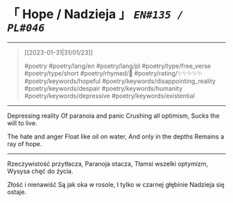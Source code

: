 # &#12300; Hope / Nadzieja &#12301; *`EN#135 / PL#046`*

---

> [[2023-01-31|31/01/23]]
> 
> #poetry 
> #poetry/lang/en #poetry/lang/pl 
> #poetry/type/free_verse #poetry/type/short 
> #poetry/rhymed/🔴 
> #poetry/rating/✨✨✨✨✨ 
> #poetry/keywords/hopeful #poetry/keywords/disappointing_reality #poetry/keywords/despair #poetry/keywords/humanity #poetry/keywords/depressive #poetry/keywords/existential 

---

Depressing reality
Of paranoia and panic
Crushing all optimism,
Sucks the will to live.

The hate and anger
Float like oil on water,
And only in the depths
Remains a ray of hope.

---

Rzeczywistość przytłacza,
Paranoja otacza,
Tłamsi wszelki optymizm,
Wysysa chęć do życia.

Złość i nienawiść
Są jak oka w rosole,
I tylko w czarnej głębinie
Nadzieja się ostaje.